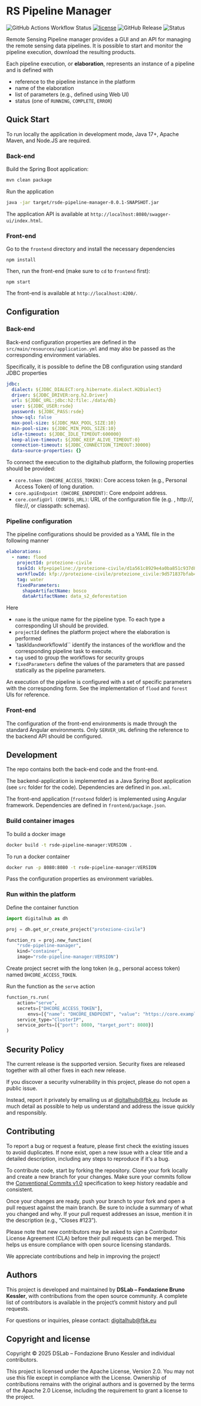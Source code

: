 # RS Pipeline Manager
![GitHub Actions Workflow Status](https://img.shields.io/github/actions/workflow/status/tn-aixpa/rsde-pipeline-manager/maven.yaml?event=release) [![license](https://img.shields.io/badge/license-Apache%202.0-blue)](https://github.com/tn-aixpa/rsde-pipeline-manager/LICENSE) ![GitHub Release](https://img.shields.io/github/v/release/tn-aixpa/rsde-pipeline-manager)
![Status](https://img.shields.io/badge/status-beta-silver)

Remote Sensing Pipeline manager provides a GUI and an API for managing the remote sensing data pipelines. It is possible to start and monitor the pipeline execution, download the resulting products.

Each pipeline execution, or **elaboration**, represents an instance of a pipeline and is defined with

- reference to the pipeline instance in the platform
- name of the elaboration
- list of parameters (e.g., defined using Web UI)
- status (one of ``RUNNING``, ``COMPLETE``, ``ERROR``)

## Quick Start

To run locally the application in development mode, Java 17+, Apache Maven, and Node.JS are required.

### Back-end
Build the Spring Boot application:

```bash
mvn clean package
```

Run the application
```bash
java -jar target/rsde-pipeline-manager-0.0.1-SNAPSHOT.jar
```

The application API is available at ``http://localhost:8080/swagger-ui/index.html``. 

### Front-end

Go to the ``frontend`` directory and install the necessary dependencies
```
npm install
```

Then, run the front-end (make sure to `cd` to `frontend` first):
```
npm start
```
The front-end is available at ``http://localhost:4200/``. 

## Configuration

### Back-end

Back-end configuration properties are defined in the ``src/main/resources/application.yml`` and may also be passed as the corresponding environment variables.

Specifically, it is possible to define the DB configuration using standard JDBC properties

```yaml
jdbc:
  dialect: ${JDBC_DIALECT:org.hibernate.dialect.H2Dialect}
  driver: ${JDBC_DRIVER:org.h2.Driver}
  url: ${JDBC_URL:jdbc:h2:file:./data/db}
  user: ${JDBC_USER:rsde}
  password: ${JDBC_PASS:rsde}
  show-sql: false
  max-pool-size: ${JDBC_MAX_POOL_SIZE:10}
  min-pool-size: ${JDBC_MIN_POOL_SIZE:10}
  idle-timeout: ${JDBC_IDLE_TIMEOUT:600000}
  keep-alive-timeout: ${JDBC_KEEP_ALIVE_TIMEOUT:0}
  connection-timeout: ${JDBC_CONNECTION_TIMEOUT:30000}
  data-source-properties: {}
``` 
To connect the execution to the digitalhub platform, the following properties should be provided:

- ``core.token (DHCORE_ACCESS_TOKEN)``: Core access token (e.g., Personal Access Token) of long duration. 
- ``core.apiEndpoint (DHCORE_ENDPOINT)``: Core endpoint address.
- ``core.configUrl (CONFIG_URL)``: URL of the configuration file (e.g. , http://, file://, or classpath: schemas).

### Pipeline configuration
The pipeline configurations should be provided as a YAML file in the following manner
```yaml
elaborations:
  - name: flood
    projectId: protezione-civile
    taskId: kfp+pipeline://protezione-civile/d1a561c8929e4a0ba851c937d80c86ed
    workflowId: kfp://protezione-civile/protezione_civile:9d571837bfab4797ac5c6d2bc5e5d411
    tag: water
    fixedParameters:
      shapeArtifactName: bosco
      dataArtifactName: data_s2_deforestation
```
Here

- ``name`` is the unique name for the pipeline type. To each type a corresponding UI should be provided.
- ``projectId`` defines the platform project where the elaboration is performed
- `taskId`` and ``workflowId`` identify the instances of the workflow and the corresponding pipeline task to execute.
- ``tag`` used to group the workflows for security groups
- ``fixedParameters`` define the values of the parameters that are passed statically as the pipeline parameters.

An execution of the pipeline is configured with a set of specific parameters with the corresponding form. See the implementation of ``flood`` and ``forest`` UIs for reference.

### Front-end
The configuration of the front-end environments is made through the standard Angular environments. Only ``SERVER_URL`` defining the reference to the backend API should be configured.

## Development

The repo contains both the back-end code and the front-end.

The backend-application is implemented as a Java Spring Boot application (see ``src`` folder for the code). Dependencies are defined in ``pom.xml``.

The front-end application (``frontend`` folder) is implemented using Angular framework. Dependencies are defined in ``frontend/package.json``.

### Build container images

To build a docker image 

```bash
docker build -t rsde-pipeline-manager:VERSION .
```

To run a docker container

```bash
docker run -p 8080:8080 -t rsde-pipeline-manager:VERSION
```

Pass the configuration properties as environment variables.

### Run within the platform

Define the container function
```python
import digitalhub as dh

proj = dh.get_or_create_project("protezione-civile")

function_rs = proj.new_function(
    "rsde-pipeline-manager",
    kind="container",
    image="rsde-pipeline-manager:VERSION")
```

Create project secret with the long token (e.g., personal access token) named ``DHCORE_ACCESS_TOKEN``.

Run the function as the ``serve`` action
```python
function_rs.run(
	action="serve",
	secrets=["DHCORE_ACCESS_TOKEN"],
        envs=[{"name": "DHCORE_ENDPOINT", "value": "https://core.example.com"}, {"name": "CONFIG_URL", "value": "[https://core.example.com](https://raw.githubusercontent.com/tn-aixpa/rsde-pipeline-manager/refs/heads/main/config.yml)"}],
	service_type="ClusterIP",
	service_ports=[{"port": 8080, "target_port": 8080}]
)
```

## Security Policy

The current release is the supported version. Security fixes are released together with all other fixes in each new release.

If you discover a security vulnerability in this project, please do not open a public issue.

Instead, report it privately by emailing us at [digitalhub@fbk.eu](mailto:digitalhub@fbk.eu). Include as much detail as possible to help us understand and address the issue quickly and responsibly.

## Contributing

To report a bug or request a feature, please first check the existing issues to avoid duplicates. If none exist, open a new issue with a clear title and a detailed description, including any steps to reproduce if it's a bug.

To contribute code, start by forking the repository. Clone your fork locally and create a new branch for your changes. Make sure your commits follow the [Conventional Commits v1.0](https://www.conventionalcommits.org/en/v1.0.0/) specification to keep history readable and consistent.

Once your changes are ready, push your branch to your fork and open a pull request against the main branch. Be sure to include a summary of what you changed and why. If your pull request addresses an issue, mention it in the description (e.g., “Closes #123”).

Please note that new contributors may be asked to sign a Contributor License Agreement (CLA) before their pull requests can be merged. This helps us ensure compliance with open source licensing standards.

We appreciate contributions and help in improving the project!

## Authors

This project is developed and maintained by **DSLab – Fondazione Bruno Kessler**, with contributions from the open source community. A complete list of contributors is available in the project’s commit history and pull requests.

For questions or inquiries, please contact: [digitalhub@fbk.eu](mailto:digitalhub@fbk.eu)

## Copyright and license

Copyright © 2025 DSLab – Fondazione Bruno Kessler and individual contributors.

This project is licensed under the Apache License, Version 2.0.
You may not use this file except in compliance with the License. Ownership of contributions remains with the original authors and is governed by the terms of the Apache 2.0 License, including the requirement to grant a license to the project.
